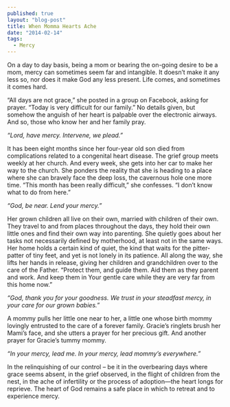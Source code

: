 ```yaml
---
published: true
layout: "blog-post"
title: When Momma Hearts Ache
date: "2014-02-14"
tags: 
  - Mercy
---
```


On a day to day basis, being a mom or bearing the on-going desire to be a mom, mercy can sometimes seem far and intangible.  It doesn’t make it any less so, nor does it make God any less present.  Life comes, and sometimes it comes hard.

“All days are not grace,” she posted in a group on Facebook, asking for prayer.  “Today is very difficult for our family.”  No details given, but somehow the anguish of her heart is palpable over the electronic airways.  And so, those who know her and her family pray.  

*“Lord, have mercy.  Intervene, we plead.”*

It has been eight months since her four-year old son died from complications related to a congenital heart disease. The grief group meets weekly at her church.  And every week, she gets into her car to make her way to the church.  She ponders the reality that she is heading to a place where she can bravely face the deep loss, the cavernous hole one more time.  “This month has been really difficult,” she confesses.  “I don’t know what to do from here.”  

*“God, be near.  Lend your mercy.”*

Her grown children all live on their own, married with children of their own.  They travel to and from places throughout the days, they hold their own little ones and find their own way into parenting.  She quietly goes about her tasks not necessarily defined by motherhood, at least not in the same ways.  Her home holds a certain kind of quiet, the kind that waits for the pitter-patter of tiny feet, and yet is not lonely in its patience.  All along the way, she lifts her hands in release, giving her children and grandchildren over to the care of the Father.  “Protect them, and guide them.  Aid them as they parent and work.  And keep them in Your gentle care while they are very far from this home now.”  

*“God, thank you for your goodness.  We trust in your steadfast mercy, in your care for our grown babies.”*

A mommy pulls her little one near to her, a little one whose birth mommy lovingly entrusted to the care of a forever family.  Gracie’s ringlets brush her Mami’s face, and she utters a prayer for her precious gift.  And another prayer for Gracie’s tummy mommy.  

*“In your mercy, lead me.  In your mercy, lead mommy’s everywhere.”*

In the relinquishing of our control – be it in the overbearing days where grace seems absent, in the grief observed, in the flight of children from the nest, in the ache of infertility or the process of adoption—the heart longs for reprieve.  The heart of God remains a safe place in which to retreat and to experience mercy.